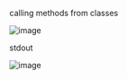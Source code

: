 calling methods from classes 


![image](https://github.com/user-attachments/assets/330eda20-ca3d-4a07-889a-57b45121f8c2) 


stdout 



![image](https://github.com/user-attachments/assets/c61eb057-c529-4151-8571-d3a1330cff56)
